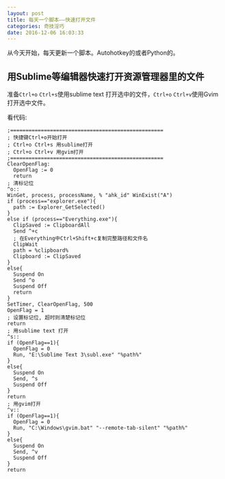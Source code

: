 ```yaml
---
layout: post
title: 每天一个脚本——快速打开文件
categories: 奇技淫巧
date: 2016-12-06 16:03:33
---
```


从今天开始，每天更新一个脚本。Autohotkey的或者Python的。

## 用Sublime等编辑器快速打开资源管理器里的文件

<!-- more -->

准备`Ctrl+o` `Ctrl+s`使用sublime text 打开选中的文件，`Ctrl+o` `Ctrl+v`使用Gvim打开选中文件。

看代码:

```
;==================================================
; 快捷键Ctrl+o开始打开
; Ctrl+o Ctrl+s 用sublime打开
; Ctrl+o Ctrl+v 用gvim打开
;==================================================
ClearOpenFlag:
  OpenFlag := 0
  return
; 清标记位
^o::
WinGet, process, processName, % "ahk_id" WinExist("A")
if (process=="explorer.exe"){
  path := Explorer_GetSelected()
}
else if (process=="Everything.exe"){
  ClipSaved := ClipboardAll
  Send ^+c
  ; 在Everything中Ctrl+Shift+c复制完整路径和文件名
  ClipWait
  path = %clipboard%
  Clipboard := ClipSaved
}
else{
  Suspend On
  Send ^o
  Suspend Off
  return
}
SetTimer, ClearOpenFlag, 500
OpenFlag = 1
; 设置标记位, 超时则清楚标记位
return
; 用sublime text 打开
^s::
if (OpenFlag==1){
  OpenFlag = 0
  Run, "E:\Sublime Text 3\subl.exe" "%path%"
}
else{
  Suspend On
  Send, ^s
  Suspend Off
}
return
; 用gvim打开
^v::
if (OpenFlag==1){
  OpenFlag = 0
  Run, "C:\Windows\gvim.bat" "--remote-tab-silent" "%path%"
}
else{
  Suspend On
  Send, ^v
  Suspend Off
}
return
```
